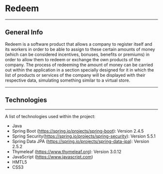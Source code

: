 # Redeem
***
## General Info
Redeem is a software product that allows a company to register itself and its workers
in order to be able to assign to these certain amounts of money (which can be considered
incentives, bonuses, benefits or premiums) in order to allow them to redeem or exchange
the own products of the company. The process of redeeming the amount of money can be carried
out within the application in a section specially designed for it in which the list of
products or services of the company will be displayed with their respective data, simulating
something similar to a virtual store.
***
## Technologies
***
A list of technologies used within the project:
* Java
* Spring Boot (https://spring.io/projects/spring-boot): Version 2.4.5 
* Spring Security(https://spring.io/projects/spring-security): Version 5.5.1
* Spring Data JPA (https://spring.io/projects/spring-data-jpa): Version 2.5.2
* Thymeleaf (https://www.thymeleaf.org): Version 3.0.12
* JavaScript (https://www.javascript.com)
* HMTL5
* CSS3

